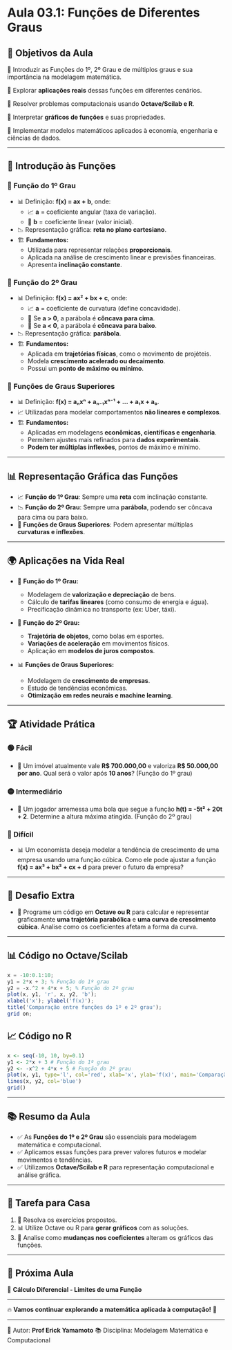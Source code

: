 # Aula 03.1: Funções de Diferentes Graus

## 🎯 Objetivos da Aula
📌 Introduzir as Funções do 1º, 2º Grau e de múltiplos graus e sua importância na modelagem matemática.

📌 Explorar **aplicações reais** dessas funções em diferentes cenários.

📌 Resolver problemas computacionais usando **Octave/Scilab e R**.

📌 Interpretar **gráficos de funções** e suas propriedades.

📌 Implementar modelos matemáticos aplicados à economia, engenharia e ciências de dados.

---

## 📌 Introdução às Funções

### 🔹 Função do 1º Grau
- 📊 Definição: **f(x) = ax + b**, onde:
  - 📈 **a** = coeficiente angular (taxa de variação).
  - 🎯 **b** = coeficiente linear (valor inicial).
- 📉 Representação gráfica: **reta no plano cartesiano**.
- 🏗 **Fundamentos:**
  - Utilizada para representar relações **proporcionais**.
  - Aplicada na análise de crescimento linear e previsões financeiras.
  - Apresenta **inclinação constante**.

### 🔹 Função do 2º Grau
- 📊 Definição: **f(x) = ax² + bx + c**, onde:
  - 📈 **a** = coeficiente de curvatura (define concavidade).
  - 🔼 Se **a > 0**, a parábola é **côncava para cima**.
  - 🔽 Se **a < 0**, a parábola é **côncava para baixo**.
- 📉 Representação gráfica: **parábola**.
- 🏗 **Fundamentos:**
  - Aplicada em **trajetórias físicas**, como o movimento de projéteis.
  - Modela **crescimento acelerado ou decaimento**.
  - Possui um **ponto de máximo ou mínimo**.

### 🔹 Funções de Graus Superiores
- 📊 Definição: **f(x) = aₙxⁿ + aₙ₋₁xⁿ⁻¹ + ... + a₁x + a₀**.
- 📈 Utilizadas para modelar comportamentos **não lineares e complexos**.
- 🏗 **Fundamentos:**
  - Aplicadas em modelagens **econômicas, científicas e engenharia**.
  - Permitem ajustes mais refinados para **dados experimentais**.
  - **Podem ter múltiplas inflexões**, pontos de máximo e mínimo.

---

## 📊 Representação Gráfica das Funções
- 📈 **Função do 1º Grau**: Sempre uma **reta** com inclinação constante.
- 📉 **Função do 2º Grau**: Sempre uma **parábola**, podendo ser côncava para cima ou para baixo.
- 🔄 **Funções de Graus Superiores**: Podem apresentar múltiplas **curvaturas e inflexões**.

---

## 🌍 Aplicações na Vida Real
- 🏡 **Função do 1º Grau:**
  - Modelagem de **valorização e depreciação** de bens.
  - Cálculo de **tarifas lineares** (como consumo de energia e água).
  - Precificação dinâmica no transporte (ex: Uber, táxi).

- 🏀 **Função do 2º Grau:**
  - **Trajetória de objetos**, como bolas em esportes.
  - **Variações de aceleração** em movimentos físicos.
  - Aplicação em **modelos de juros compostos**.

- 📊 **Funções de Graus Superiores:**
  - Modelagem de **crescimento de empresas**.
  - Estudo de tendências econômicas.
  - **Otimização em redes neurais e machine learning**.

---

## 🏆 Atividade Prática
### 🟢 Fácil
- 🏡 Um imóvel atualmente vale **R$ 700.000,00** e valoriza **R$ 50.000,00 por ano**. Qual será o valor após **10 anos**? (Função do 1º grau)

### 🟡 Intermediário
- 🏀 Um jogador arremessa uma bola que segue a função **h(t) = -5t² + 20t + 2**. Determine a altura máxima atingida. (Função do 2º grau)

### 🔴 Difícil
- 📊 Um economista deseja modelar a tendência de crescimento de uma empresa usando uma função cúbica. Como ele pode ajustar a função **f(x) = ax³ + bx² + cx + d** para prever o futuro da empresa?

---

## 🚀 Desafio Extra
- 🎯 Programe um código em **Octave ou R** para calcular e representar graficamente **uma trajetória parabólica** e **uma curva de crescimento cúbica**. Analise como os coeficientes afetam a forma da curva.

---

## 📊 Código no Octave/Scilab
```octave
x = -10:0.1:10;
y1 = 2*x + 3; % Função do 1º grau
y2 = -x.^2 + 4*x + 5; % Função do 2º grau
plot(x, y1, 'r', x, y2, 'b');
xlabel('x'); ylabel('f(x)');
title('Comparação entre funções do 1º e 2º grau');
grid on;
```

## 📈 Código no R
```r
x <- seq(-10, 10, by=0.1)
y1 <- 2*x + 3 # Função do 1º grau
y2 <- -x^2 + 4*x + 5 # Função do 2º grau
plot(x, y1, type='l', col='red', xlab='x', ylab='f(x)', main='Comparação entre funções')
lines(x, y2, col='blue')
grid()
```

---

## 📚 Resumo da Aula
- ✅ As **Funções do 1º e 2º Grau** são essenciais para modelagem matemática e computacional.
- ✅ Aplicamos essas funções para prever valores futuros e modelar movimentos e tendências.
- ✅ Utilizamos **Octave/Scilab e R** para representação computacional e análise gráfica.

---

## 📌 Tarefa para Casa
1. 📝 Resolva os exercícios propostos.
2. 📊 Utilize Octave ou R para **gerar gráficos** com as soluções.
3. 🔎 Analise como **mudanças nos coeficientes** alteram os gráficos das funções.

---

## 🎯 Próxima Aula
📌 **Cálculo Diferencial - Limites de uma Função**

---

🔥 **Vamos continuar explorando a matemática aplicada à computação!** 🚀

---

📅 Autor: **Prof Erick Yamamoto**
📚 Disciplina: Modelagem Matemática e Computacional

